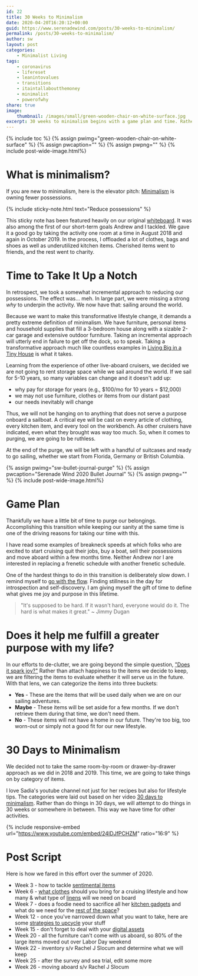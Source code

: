 ```yaml
---
id: 22
title: 30 Weeks to Minimalism
date: 2020-04-20T16:20:12+00:00
guid: https://www.serenadewind.com/posts/30-weeks-to-minimalism/
permalink: /posts/30-weeks-to-minimalism/
author: sw
layout: post
categories:
    - Minimalist Living
tags:
    - coronavirus
    - lifereset
    - leanintovalues
    - transitions
    - itaintallaboutthemoney
    - minimalist
    - powerofwhy
share: true
image:
    thumbnail: /images/small/green-wooden-chair-on-white-surface.jpg 
excerpt: 30 weeks to minimalism begins with a game plan and time. Rather than replace a busy schedule with another busy schedule, give yourself time. Find stillness in the day for introspection and self-discovery. 
---
```

{% include toc %}
{% assign pwimg="green-wooden-chair-on-white-surface" %}
{% assign pwcaption="" %}
{% assign pwpng="" %}
{% include post-wide-image.html%}

# What is minimalism?

If you are new to minimalism, here is the elevator pitch: [Minimalism](https://www.becomingminimalist.com/what-is-minimalism/ "Becoming Minimalist") is owning fewer possessions.

{% include sticky-note.html text="Reduce possessions" %}

This sticky note has been featured heavily on our original [whiteboard](https://www.serenadewind.com/posts/time-to-go-to-the-whiteboard/ "Time to go to the whiteboard"). It was also among the first of our short-term goals Andrew and I tackled. We gave it a good go by taking the activity one room at a time in August 2018 and again in October 2019. In the process, I offloaded a lot of clothes, bags and shoes as well as underutilized kitchen items. Cherished items went to friends, and the rest went to charity.

# Time to Take It Up a Notch

In retrospect, we took a somewhat incremental approach to reducing our possessions. The effect was... meh. In large part, we were missing a strong _why_ to underpin the activity. We now have that: sailing around the world.

Because we want to make this transformative lifestyle change, it demands a pretty extreme definition of minimalism. We have furniture, personal items and household supplies that fill a 3-bedroom house along with a sizable 2-car garage and extensive outdoor furniture. Taking an incremental approach will utterly end in failure to get off the dock, so to speak. Taking a transformative approach much like countless examples in [Living Big in a Tiny House](https://www.youtube.com/channel/UCoNTMWgGuXtGPLv9UeJZwBw "Living Big in a Tiny House") is what it takes.

Learning from the experience of other live-aboard cruisers, we decided we are not going to rent storage space while we sail around the world. If we sail for 5-10 years, so many variables can change and it doesn't add up:

-   why pay for storage for years (e.g., $100/mo for 10 years = $12,000)
-   we may not use furniture, clothes or items from our distant past
-   our needs inevitably will change

Thus, we will not be hanging on to anything that does not serve a purpose onboard a sailboat. A critical eye will be cast on every article of clothing, every kitchen item, and every tool on the workbench. As other cruisers have indicated, even what they brought was way too much. So, when it comes to purging, we are going to be ruthless.

At the end of the purge, we will be left with a handful of suitcases and ready to go sailing, whether we start from Florida, Germany or British Columbia.

{% assign pwimg="sw-bullet-journal-purge" %}
{% assign pwcaption="Serenade Wind 2020 Bullet Journal" %}
{% assign pwpng="" %}
{% include post-wide-image.html%}


# Game Plan

Thankfully we have a little bit of time to purge our belongings. Accomplishing this transition while keeping our sanity at the same time is one of the driving reasons for taking our time with this.

I have read some examples of breakneck speeds at which folks who are excited to start cruising quit their jobs, buy a boat, sell their possessions and move aboard within a few months time. Neither Andrew nor I are interested in replacing a frenetic schedule with another frenetic schedule.

One of the hardest things to do in this transition is deliberately slow down. I remind myself to [go with the flow](https://serenadewind.com/relationships/going-with-the-flow/ "Going with the Flow"). Finding stillness in the day for introspection and self-discovery. I am giving myself the gift of time to define what gives me joy and purpose in this lifetime.

>"It's supposed to be hard. If it wasn't hard, everyone would do it. The hard is what makes it great." ~ Jimmy Dugan

# Does it help me fulfill a greater purpose with my life?

In our efforts to de-clutter, we are going beyond the simple question, ["Does it spark joy?"](https://www.becomingminimalist.com/does-it-spark-joy-is-the-wrong-decluttering-question/ "Does it spark joy is the wrong decluttering question") Rather than attach happiness to the items we decide to keep, we are filtering the items to evaluate whether it will serve us in the future. With that lens, we can categorize the items into three buckets:

- **Yes** - These are the items that will be used daily when we are on our sailing adventures.
- **Maybe** - These items will be set aside for a few months. If we don't retrieve them during that time, we don't need them.
- **No** - These items will not have a home in our future. They're too big, too worn-out or simply not a good fit for our new lifestyle.

# 30 Days to Minimalism

We decided not to take the same room-by-room or drawer-by-drawer approach as we did in 2018 and 2019. This time, we are going to take things on by category of items. 

I love Sadia's youtube channel not just for her recipes but also for lifestyle tips. The categories were laid out based on her video [30 days to minimalism](https://www.youtube.com/watch?v=24IDJfPCHZM "30 days to minimalism"). Rather than do things in 30 days, we will attempt to do things in 30 weeks or somewhere in between. This way we have time for other activities.

{% include responsive-embed url="https://www.youtube.com/embed/24IDJfPCHZM" ratio="16:9" %}

# Post Script

Here is how we fared in this effort over the summer of 2020.

 - Week 3 - how to tackle [sentimental items](/posts/throw-back/)
 - Week 6 - [what clothes](posts/packing-light/) should you bring for a cruising lifestyle and how many & what type of [linens](/posts/boat-head/) will we need on board 
 - Week 7 - does a foodie need to sacrifice all her [kitchen gadgets](/posts/sea-foodie/) and what do we need for the [rest of the space](/posts/sea-foodie/)?
 - Week 12 - once you've narrowed down what you want to take, here are some [strategies to upcycle](/posts/matching-gifts/) your stuff
 - Week 15 - don't forget to deal with your [digital assets](/posts/shutterbug/)
 - Week 20 - all the furniture can't come with us aboard, so 80% of the large items moved out over Labor Day weekend
 - Week 22 - inventory s/v Rachel J Slocum and determine what we will keep
 - Week 25 - after the survey and sea trial, edit some more
 - Week 26 - moving aboard s/v Rachel J Slocum